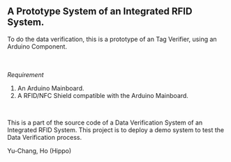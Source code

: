 <H2>A Prototype System of an Integrated RFID System.</H2>

<p>
To do the data verification, this is a prototype of an Tag Verifier, using an Arduino Component.

<br /><br />
<I>Requirement</I>
<br />
1. An Arduino Mainboard.<br />
2. A RFID/NFC Shield compatible with the Arduino Mainboard.<br />
<br />

This is a part of the source code of a Data Verification System of an Integrated RFID System.
This project is to deploy a demo system to test the Data Verification process.
</p>

<Author> Yu-Chang, Ho (Hippo)</Author>
